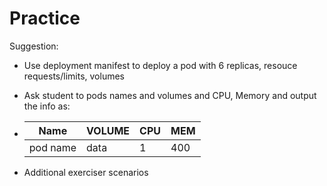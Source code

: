# Practice
 Suggestion:
  - Use deployment manifest to deploy a pod with 6 replicas, resouce requests/limits, volumes
  - Ask student to pods names and volumes and CPU, Memory and output the info as:
- | Name | VOLUME | CPU | MEM|
   |------|--------|-----|---|
   |pod name| data| 1    | 400|


- Additional exerciser scenarios

